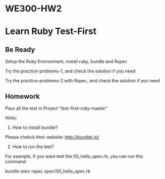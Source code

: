 # WE300-HW2 

# Learn Ruby Test-First

## Be Ready 

Setup the Ruby Environment, install ruby, bundle and Rspec

Try the practice-problems-1, and check the solution if you need 

Try the practice-problems-2 with Rspec, and check the solution if you need

## Homework 

Pass all the test in Project "test-first-ruby-master"

Hints:
1. How to install bundle?

Please chekck their website: http://bundler.io/

2. How to run the test?

For example, if you want test the 00_hello_spec.rb, you can run this command: 

bundle exec rspec spec/00_hello_spec.rb
